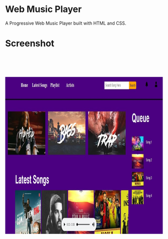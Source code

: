 # Web Music Player
A Progressive Web Music Player built with HTML and CSS.

<h1>          Screenshot  </h>
    
<p> 
<br>

<div id="mydiv">
<img   src="https://raw.githubusercontent.com/amitozs999/Web-Music-Player/master/img/musicplayerscreenshot.jpg" width="1300" height="500"/>
</div>



<p>



